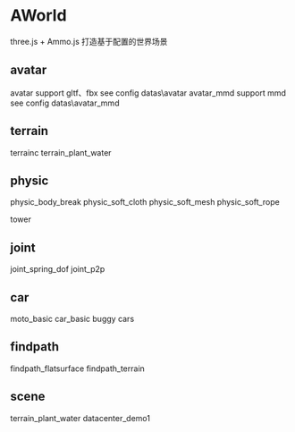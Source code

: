# AWorld

three.js + Ammo.js  打造基于配置的世界场景

avatar
--------------------------------------------------------
avatar support gltf、fbx see config datas\avatar
avatar_mmd support mmd     see config  datas\avatar_mmd

terrain
--------------------------------------------------------
terrainc
terrain_plant_water

physic
--------------------------------------------------------
physic_body_break
physic_soft_cloth
physic_soft_mesh
physic_soft_rope

tower

joint
--------------------------------------------------------
joint_spring_dof
joint_p2p

car
--------------------------------------------------------
moto_basic
car_basic
buggy
cars

findpath
-------------------------------------------------------
findpath_flatsurface
findpath_terrain

scene
-------------------------------------------------------
terrain_plant_water
datacenter_demo1
